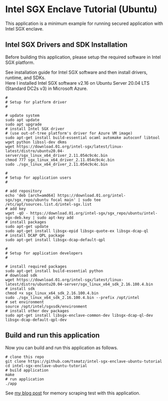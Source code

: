 # Intel SGX Enclave Tutorial (Ubuntu)

This application is a minimum example for running secured application with Intel SGX enclave.

## Intel SGX Drivers and SDK Installation

Before building this application, please setup the required software in Intel SGX platform.

See installation guide for Intel SGX software and then install drivers, runtime, and SDKs.<br>
Here I installed Intel SGX software v2.16 on Ubuntu Server 20.04 LTS (Standard DC2s v3) in Microsoft Azure.

```
#
# Setup for platform driver
#

# update system
sudo apt update
sudo apt upgrade
# install Intel SGX driver
# (use out-of-tree platform's driver for Azure VM image)
sudo apt-get install build-essential ocaml automake autoconf libtool wget python libssl-dev dkms
wget https://download.01.org/intel-sgx/latest/linux-latest/distro/ubuntu20.04-server/sgx_linux_x64_driver_2.11.054c9c4c.bin
chmod 777 sgx_linux_x64_driver_2.11.054c9c4c.bin
sudo ./sgx_linux_x64_driver_2.11.054c9c4c.bin

#
# Setup for application users
#

# add repository
echo 'deb [arch=amd64] https://download.01.org/intel-sgx/sgx_repo/ubuntu focal main' | sudo tee /etc/apt/sources.list.d/intel-sgx.list
# add key
wget -qO - https://download.01.org/intel-sgx/sgx_repo/ubuntu/intel-sgx-deb.key | sudo apt-key add
# install packages
sudo apt-get update
sudo apt-get install libsgx-epid libsgx-quote-ex libsgx-dcap-ql
# install DCAP QPL package
sudo apt-get install libsgx-dcap-default-qpl

#
# Setup for application developers
#

# install required packages
sudo apt-get install build-essential python
# download sdk
wget https://download.01.org/intel-sgx/latest/linux-latest/distro/ubuntu20.04-server/sgx_linux_x64_sdk_2.16.100.4.bin
# install sdk
chmod +x sgx_linux_x64_sdk_2.16.100.4.bin
sudo ./sgx_linux_x64_sdk_2.16.100.4.bin --prefix /opt/intel
# set environment
source /opt/intel/sgxsdk/environment
# install other dev packages
sudo apt-get install libsgx-enclave-common-dev libsgx-dcap-ql-dev libsgx-dcap-default-qpl-dev
```

## Build and run this application

Now you can build and run this application as follows.

```
# clone this repo
git clone https://github.com/tsmatz/intel-sgx-enclave-ubuntu-tutorial
cd intel-sgx-enclave-ubuntu-tutorial
# build application
make
# run application
./app
```

See [my blog post](https://tsmatz.wordpress.com/2022/05/17/confidential-computing-intel-sgx-enclave-getting-started) for memory scraping test with this application.
